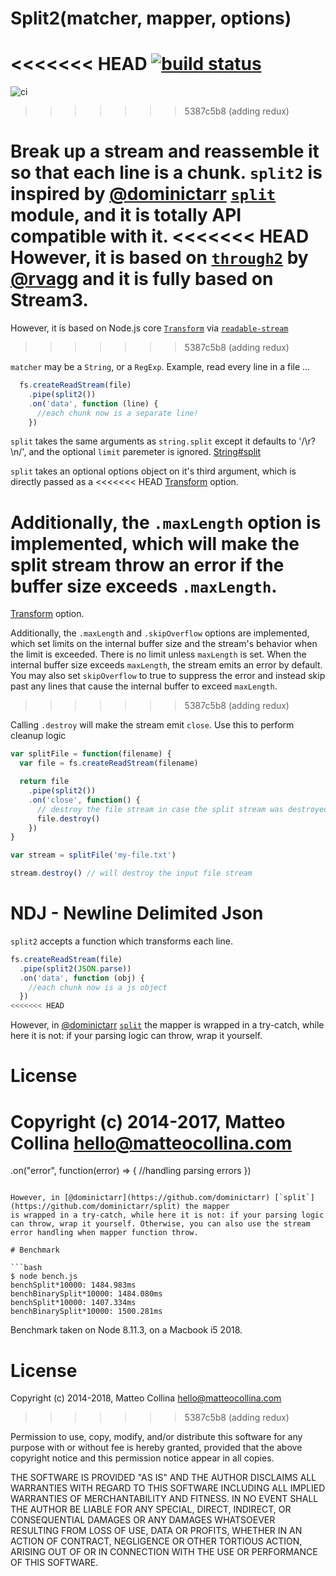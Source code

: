 # Split2(matcher, mapper, options)

<<<<<<< HEAD
[![build status](https://secure.travis-ci.org/mcollina/split2.svg)](http://travis-ci.org/mcollina/split2)
=======
![ci](https://github.com/mcollina/split2/workflows/ci/badge.svg)
>>>>>>> 5387c5b8 (adding redux)

Break up a stream and reassemble it so that each line is a chunk.
`split2` is inspired by [@dominictarr](https://github.com/dominictarr) [`split`](https://github.com/dominictarr/split) module,
and it is totally API compatible with it.
<<<<<<< HEAD
However, it is based on [`through2`](https://github.com/rvagg/through2) by [@rvagg](https://github.com/rvagg) and it is fully based on Stream3.
=======
However, it is based on Node.js core [`Transform`](https://nodejs.org/api/stream.html#stream_new_stream_transform_options) via [`readable-stream`](https://github.com/nodejs/readable-stream)
>>>>>>> 5387c5b8 (adding redux)

`matcher` may be a `String`, or a `RegExp`. Example, read every line in a file ...

``` js
  fs.createReadStream(file)
    .pipe(split2())
    .on('data', function (line) {
      //each chunk now is a separate line!
    })

```

`split` takes the same arguments as `string.split` except it defaults to '/\r?\n/', and the optional `limit` paremeter is ignored.
[String#split](https://developer.mozilla.org/en/JavaScript/Reference/Global_Objects/String/split)

`split` takes an optional options object on it's third argument, which
is directly passed as a
<<<<<<< HEAD
[Transform](http://nodejs.org/api/stream.html#stream_class_stream_transform_1)
option.

Additionally, the `.maxLength` option is implemented, which will make the split stream throw an error
if the buffer size exceeds `.maxLength`.
=======
[Transform](https://nodejs.org/api/stream.html#stream_new_stream_transform_options)
option.

Additionally, the `.maxLength` and `.skipOverflow` options are implemented, which set limits on the internal
buffer size and the stream's behavior when the limit is exceeded. There is no limit unless `maxLength` is set. When
the internal buffer size exceeds `maxLength`, the stream emits an error by default. You may also set `skipOverflow` to
true to suppress the error and instead skip past any lines that cause the internal buffer to exceed `maxLength`.
>>>>>>> 5387c5b8 (adding redux)

Calling `.destroy` will make the stream emit `close`. Use this to perform cleanup logic

``` js
var splitFile = function(filename) {
  var file = fs.createReadStream(filename)

  return file
    .pipe(split2())
    .on('close', function() {
      // destroy the file stream in case the split stream was destroyed
      file.destroy()
    })
}

var stream = splitFile('my-file.txt')

stream.destroy() // will destroy the input file stream
```

# NDJ - Newline Delimited Json

`split2` accepts a function which transforms each line.

``` js
fs.createReadStream(file)
  .pipe(split2(JSON.parse))
  .on('data', function (obj) {
    //each chunk now is a js object
  })
<<<<<<< HEAD
```

However, in [@dominictarr](https://github.com/dominictarr) [`split`](https://github.com/dominictarr/split) the mapper
is wrapped in a try-catch, while here it is not: if your parsing logic can throw, wrap it yourself.

# License

Copyright (c) 2014-2017, Matteo Collina <hello@matteocollina.com>
=======
  .on("error", function(error) => {
    //handling parsing errors
  })
```

However, in [@dominictarr](https://github.com/dominictarr) [`split`](https://github.com/dominictarr/split) the mapper
is wrapped in a try-catch, while here it is not: if your parsing logic can throw, wrap it yourself. Otherwise, you can also use the stream error handling when mapper function throw.

# Benchmark

```bash
$ node bench.js
benchSplit*10000: 1484.983ms
benchBinarySplit*10000: 1484.080ms
benchSplit*10000: 1407.334ms
benchBinarySplit*10000: 1500.281ms
```

Benchmark taken on Node 8.11.3, on a Macbook i5 2018.

# License

Copyright (c) 2014-2018, Matteo Collina <hello@matteocollina.com>
>>>>>>> 5387c5b8 (adding redux)

Permission to use, copy, modify, and/or distribute this software for any
purpose with or without fee is hereby granted, provided that the above
copyright notice and this permission notice appear in all copies.

THE SOFTWARE IS PROVIDED "AS IS" AND THE AUTHOR DISCLAIMS ALL WARRANTIES
WITH REGARD TO THIS SOFTWARE INCLUDING ALL IMPLIED WARRANTIES OF
MERCHANTABILITY AND FITNESS. IN NO EVENT SHALL THE AUTHOR BE LIABLE FOR
ANY SPECIAL, DIRECT, INDIRECT, OR CONSEQUENTIAL DAMAGES OR ANY DAMAGES
WHATSOEVER RESULTING FROM LOSS OF USE, DATA OR PROFITS, WHETHER IN AN
ACTION OF CONTRACT, NEGLIGENCE OR OTHER TORTIOUS ACTION, ARISING OUT OF OR
IN CONNECTION WITH THE USE OR PERFORMANCE OF THIS SOFTWARE.
